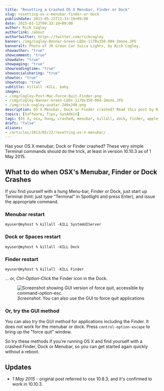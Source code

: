 ```yaml
---
title: "Resetting a Crashed OS X Menubar, Finder or Dock"
slug: resetting-os-x-menubar-finder-or-dock
publishdate: 2013-05-22T12:33:19+09:00
date: 2015-01-12T09:33:19+09:00
author: Rick Cogley
authorlink: /about
authortwitter: https://twitter.com/rickcogley
banner: /img/Cogley-Banner-Green-LEDs-1170x350-004-2mono.JPG
banneralt: Photo of JR Green Car Suica Lights, by Rick Cogley.
showauthor: "true"
showcomment: "true"
showdate: "true"
showpaging: "true"
showreadingtime: "true"
showsocialsharing: "true"
showtoc: "true"
showtotop: "true"
subtitle: killall -KILL, baby
images:
- /img/Cogley-Post-Mac-Force-Quit-Finder.png
- /img/Cogley-Banner-Green-LEDs-1170x350-004-2mono.JPG
- /img/rick-cogley-avatar-240x240.png
description: OS X Menubar, Dock or Finder crashed? Read this post by Rick Cogley on how to reset it.
topics: [Software, Tips, SysAdmin]
tags: [OS X, osx, hung, crashed, menubar, killall, dock, finder, apple, 10.10, 2015]
draft: "false"
aliases:
- /articles/2013/05/22/resetting-os-x-menubar/
---
```


Has your OS X menubar, Dock or Finder crashed? These very simple Terminal commands should do the trick, at least in version 10.10.3 as of 1 May 2015.

<!--more--> 

## What to do when OSX's Menubar, Finder or Dock Crashes

If you find yourself with a hung Menu-bar, Finder or Dock, just start up Terminal (hint: just type "Terminal" in Spotlight and press Enter), and issue the appropriate command. 

### Menubar restart

~~~shell
myuser@myhost % killall -KILL SystemUIServer
~~~

### Dock or Spaces restart

~~~shell
myuser@myhost % killall -KILL Dock
~~~

### Finder restart

~~~shell
myuser@myhost % killall -KILL Finder
~~~

... or, _Ctrl-Option-Click_ the Finder icon in the Dock. 

<figure class="photo-inline-right">
<img class="photo400 pure-img" src="/img/Cogley-Post-Mac-Force-Quit-Finder.png" alt="Screenshot showing GUI version of force quit, accessible by command-option-esc.">
<figcaption><em>Screenshot</em>: You can also use the GUI to force quit applications</figcaption>
</figure>

### Or, try the GUI method

You can also try the GUI method for applications including the Finder. It does not work for the menubar or dock. Press `control-option-escape` to bring up the "force quit" window.

So try these methods if you're running OS X and find yourself with a crashed Finder, Dock or Menubar, so you can get started again quickly without a reboot. 

## Updates

* _1 May 2015_ - original post referred to osx 10.8.3, and it's confirmed to work in 10.10.3.

